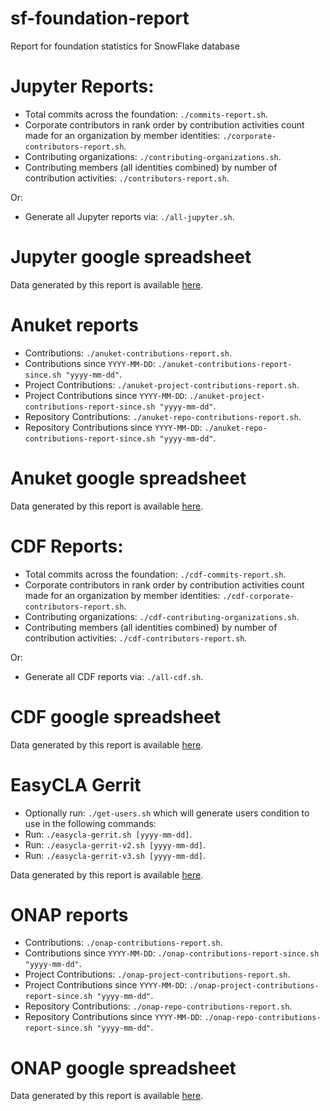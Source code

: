 # sf-foundation-report
Report for foundation statistics for SnowFlake database


# Jupyter Reports:

- Total commits across the foundation: `` ./commits-report.sh ``.
- Corporate contributors in rank order by contribution activities count made for an organization by member identities: `` ./corporate-contributors-report.sh ``.
- Contributing organizations: `` ./contributing-organizations.sh ``.
- Contributing members (all identities combined) by number of contribution activities: `` ./contributors-report.sh ``.

Or:

- Generate all Jupyter reports via: `` ./all-jupyter.sh ``.


# Jupyter google spreadsheet

Data generated by this report is available [here](https://docs.google.com/spreadsheets/d/1rNQWl78VnjkS1p81fZS73jBWe5I1-AVyiNe8McWOg5k/edit?usp=sharing).


# Anuket reports

- Contributions: `` ./anuket-contributions-report.sh ``.
- Contributions since `YYYY-MM-DD`: `` ./anuket-contributions-report-since.sh "yyyy-mm-dd" ``.
- Project Contributions: `` ./anuket-project-contributions-report.sh ``.
- Project Contributions since `YYYY-MM-DD`: `` ./anuket-project-contributions-report-since.sh "yyyy-mm-dd" ``.
- Repository Contributions: `` ./anuket-repo-contributions-report.sh ``.
- Repository Contributions since `YYYY-MM-DD`: `` ./anuket-repo-contributions-report-since.sh "yyyy-mm-dd" ``.


# Anuket google spreadsheet

Data generated by this report is available [here](https://docs.google.com/spreadsheets/d/1ZUfk-gyxHyABOONoK8IVTsh4dwxuEEtU-Z_4jXJ7z7I/edit?usp=sharing).


# CDF Reports:

- Total commits across the foundation: `` ./cdf-commits-report.sh ``.
- Corporate contributors in rank order by contribution activities count made for an organization by member identities: `` ./cdf-corporate-contributors-report.sh ``.
- Contributing organizations: `` ./cdf-contributing-organizations.sh ``.
- Contributing members (all identities combined) by number of contribution activities: `` ./cdf-contributors-report.sh ``.

Or:

- Generate all CDF reports via: `` ./all-cdf.sh ``.


# CDF google spreadsheet

Data generated by this report is available [here](https://docs.google.com/spreadsheets/d/1Va9t-9YWuNiC7qJraut4bQ0-WF2CXUcF97O8bhEn3f8/edit?usp=sharing).


# EasyCLA Gerrit

- Optionally run: `` ./get-users.sh `` which will generate users condition to use in the following commands:
- Run: `` ./easycla-gerrit.sh [yyyy-mm-dd] ``.
- Run: `` ./easycla-gerrit-v2.sh [yyyy-mm-dd] ``.
- Run: `` ./easycla-gerrit-v3.sh [yyyy-mm-dd] ``.

Data generated by this report is available [here](https://docs.google.com/spreadsheets/d/1n_muS_BMBJ7sSqeiTrCKgg7i9sZAh4lGPrBmVpU5EnU/edit?usp=sharing).


# ONAP reports

- Contributions: `` ./onap-contributions-report.sh ``.
- Contributions since `YYYY-MM-DD`: `` ./onap-contributions-report-since.sh "yyyy-mm-dd" ``.
- Project Contributions: `` ./onap-project-contributions-report.sh ``.
- Project Contributions since `YYYY-MM-DD`: `` ./onap-project-contributions-report-since.sh "yyyy-mm-dd" ``.
- Repository Contributions: `` ./onap-repo-contributions-report.sh ``.
- Repository Contributions since `YYYY-MM-DD`: `` ./onap-repo-contributions-report-since.sh "yyyy-mm-dd" ``.


# ONAP google spreadsheet

Data generated by this report is available [here](https://docs.google.com/spreadsheets/d/1tx3KJ0miEbVOPB95wNKvpni-ERixWKAbozTr90Xuym4/edit?usp=sharing).

